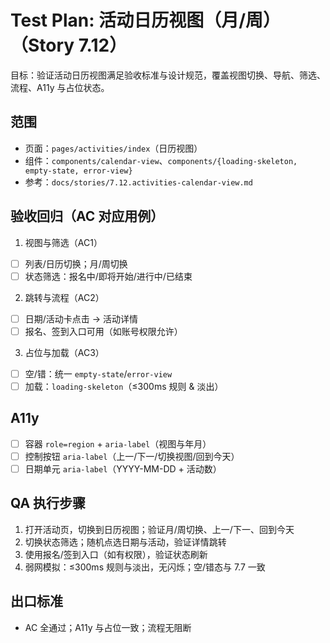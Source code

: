 # Test Plan: 活动日历视图（月/周）（Story 7.12）

目标：验证活动日历视图满足验收标准与设计规范，覆盖视图切换、导航、筛选、流程、A11y 与占位状态。

## 范围
- 页面：`pages/activities/index`（日历视图）
- 组件：`components/calendar-view`、`components/{loading-skeleton, empty-state, error-view}`
- 参考：`docs/stories/7.12.activities-calendar-view.md`

## 验收回归（AC 对应用例）
1) 视图与筛选（AC1）
- [ ] 列表/日历切换；月/周切换
- [ ] 状态筛选：报名中/即将开始/进行中/已结束

2) 跳转与流程（AC2）
- [ ] 日期/活动卡点击 → 活动详情
- [ ] 报名、签到入口可用（如账号权限允许）

3) 占位与加载（AC3）
- [ ] 空/错：统一 `empty-state`/`error-view`
- [ ] 加载：`loading-skeleton`（≤300ms 规则 & 淡出）

## A11y
- [ ] 容器 `role=region` + `aria-label`（视图与年月）
- [ ] 控制按钮 `aria-label`（上一/下一/切换视图/回到今天）
- [ ] 日期单元 `aria-label`（YYYY-MM-DD + 活动数）

## QA 执行步骤
1. 打开活动页，切换到日历视图；验证月/周切换、上一/下一、回到今天
2. 切换状态筛选；随机点选日期与活动，验证详情跳转
3. 使用报名/签到入口（如有权限），验证状态刷新
4. 弱网模拟：≤300ms 规则与淡出，无闪烁；空/错态与 7.7 一致

## 出口标准
- AC 全通过；A11y 与占位一致；流程无阻断

